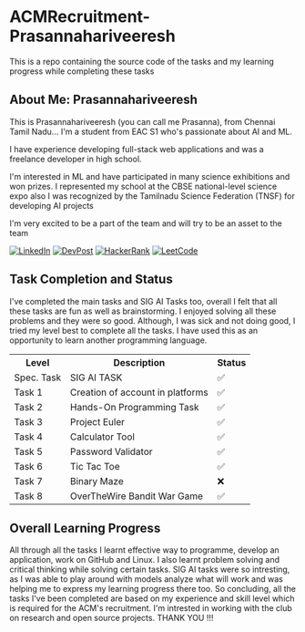 # ACMRecruitment-Prasannahariveeresh
This is a repo containing the source code of the tasks and my learning progress while completing these tasks

## About Me: Prasannahariveeresh
This is Prasannahariveeresh (you can call me Prasanna), from Chennai Tamil Nadu... I'm a student from EAC S1 who's passionate about AI and ML.

I have experience developing full-stack web applications and was a freelance developer in high school.

I'm interested in ML and have participated in many science exhibitions and won prizes. I represented my school at the CBSE national-level science expo also I was recognized by the Tamilnadu Science Federation (TNSF) for developing AI projects

I'm very excited to be a part of the team and will try to be an asset to the team

<div>
        <a href="https://www.linkedin.com/in/prasannahariveeresh-jeyaveerapandian/"><img src="https://img.shields.io/badge/Linkedin-0077b5?style=flat&logo=linkedin" alt="LinkedIn" /></a>
        <a href="https://devpost.com/prassijr"><img src="https://img.shields.io/badge/DevPost-8A2BE2" alt="DevPost" /></a>
        <a href="https://www.hackerrank.com/profile/prassijr"><img src="https://img.shields.io/badge/HackerRank-f48024" alt="HackerRank" /></a>      
        <a href="https://leetcode.com/u/prassijr/"><img src="https://img.shields.io/badge/LeetCode-B92B27" alt="LeetCode" /></a>
</div>

## Task Completion and Status

I've completed the main tasks and SIG AI Tasks too, overall I felt that all these tasks are fun as well as brainstorming. I enjoyed solving all these problems and they were so good. Although, I was sick and not doing good, I tried my level best to complete all the tasks. I have used this as an opportunity to learn another programming language.

<table>
    <tr>
        <th>Level</th>
        <th>Description</th>
        <th>Status</th>
    </tr>
    <tr>
        <td>Spec. Task</td>
        <td>SIG AI TASK</td>
        <td>✅</td>
    </tr>
    <tr>
        <td>Task 1</td>
        <td>Creation of account in platforms</td>
        <td>✅</td>
    </tr>
    <tr>
        <td>Task 2</td>
        <td>Hands-On Programming Task</td>
        <td>✅</td>
    </tr>
    <tr>
        <td>Task 3</td>
        <td>Project Euler</td>
        <td>✅</td>
    </tr>
    <tr>
        <td>Task 4</td>
        <td>Calculator Tool</td>
        <td>✅</td>
    </tr>
    <tr>
        <td>Task 5</td>
        <td>Password Validator</td>
        <td>✅</td>
    </tr>
    <tr>
        <td>Task 6</td>
        <td>Tic Tac Toe</td>
        <td>✅</td>
    </tr>
    <tr>
        <td>Task 7</td>
        <td>Binary Maze</td>
        <td>❌</td>
    </tr>
    <tr>
        <td>Task 8</td>
        <td>OverTheWire Bandit War Game</td>
        <td>✅</td>
    </tr>
</table>

## Overall Learning Progress

All through all the tasks I learnt effective way to programme, develop an application, work on GitHub and Linux. I also learnt problem solving and critical thinking while solving certain tasks. SIG AI tasks were so intresting, as I was able to play around with models analyze what will work and was helping me to express my learning progress there too. So concluding, all the tasks I've been completed are based on my experience and skill level which is required for the ACM's recruitment. I'm intrested in working with the club on research and open source projects. THANK YOU !!!